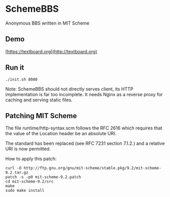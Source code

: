 # SchemeBBS

Anonymous BBS written in MIT Scheme

## Demo

[https://textboard.org](http://textboard.org)

## Run it

```
./init.sh 8080
```

Note: SchemeBBS should not directly serves client, its HTTP implementation is 
far too incomplete. It needs Nginx as a reverse proxy for caching and serving
static files.

## Patching MIT Scheme

The file runtime/http-syntax.scm follows the RFC 2616 which requires
that the value of the Location header be an absolute URI.

The standard has been replaced (see RFC 7231 section 7.1.2.) and a
relative URI is now permitted.

How to apply this patch:

```
curl -O http://ftp.gnu.org/gnu/mit-scheme/stable.pkg/9.2/mit-scheme-9.2.tar.gz
patch -s -p0 mit-scheme-9.2.patch
cd mit-scheme-9.2/src
make
sudo make install
```

